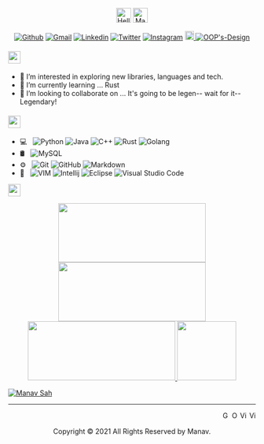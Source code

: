 
<!---
manavsah/manavsah is a ✨ special ✨ repository because its `README.md` (this file) appears on your GitHub profile.
You can click the Preview link to take a look at your changes.
--->


<!-- ### -->
<!-- Social links -->
<div align='center'>
    <p>
        <img alt="Hello, World! I'm" src="https://img.shields.io/badge/Hello,%20World!%20I'm,-blue?style=flat" height="30em"/>
        <img alt="Manav Sah" src="https://img.shields.io/badge/Manav-Sah-blue?style=flat" height="30em"/>
    </p>

  <a href="https://github.com/manavsah/"><img alt="Github" src="https://img.shields.io/badge/Github-blue?style=flat&logo=github"/></a>
  <a href="mailto:manav.sah@gmail.com"><img alt="Gmail" src="https://img.shields.io/badge/Gmail-blue?style=flate&logo=gmail"/></a>
  <a href="https://www.linkedin.com/in/manavsah/"><img alt="Linkedin" src="https://img.shields.io/badge/LinkedIn-blue?style=flat&logo=linkedin"/></a>
  <a href="https://twitter.com/manavsah"><img alt="Twitter"  src="https://img.shields.io/badge/Twitter-blue?style=flat&logo=twitter"/></a>
  <a href="https://www.instagram.com/manavsah/"><img alt="Instagram" src="https://img.shields.io/badge/Instagram-blue?style=flat&logo=instagram"/></a>
  <a href="http://oops-d.blogspot.com/"><img  alt="Blogger" src="https://www.blogger.com/img/logo_blogger_40px.png" height="18em"/>&nbsp;<img alt="OOP's-Design" src="https://img.shields.io/badge/OOP's-Design-blue?style=flat"/></a>
</div>

#### <img src="https://img.shields.io/badge/About-Me-blue?style=flat-square" height="25em"/>
- 👀 I’m interested in exploring new libraries, languages and tech.
- 🌱 I’m currently learning ... Rust
- 💞️ I’m looking to collaborate on ... It's going to be legen-- wait for it-- Legendary!

#### <img src="https://img.shields.io/badge/Tech-Stack-blue?style=flat-square" height="25em">
 - 💻 &nbsp;
  ![Python](https://img.shields.io/badge/-Python-333333?style=flat&logo=python)
  ![Java](https://img.shields.io/badge/-Java-333333?style=flat&logo=Java&logoColor=007396)
  ![C++](https://img.shields.io/badge/-C++-333333?style=flat&logo=CPP&logoColor=007396)
  ![Rust](https://img.shields.io/badge/-Rust-333333?style=flat&logo=Rust&logoColor=007396)
  ![Golang](https://img.shields.io/badge/-Go-333333?style=flat&logo=Go&logoColor=007396)
 - 🛢 &nbsp;
  ![MySQL](https://img.shields.io/badge/-MySQL-333333?style=flat&logo=mysql)
 - ⚙️ &nbsp;
  ![Git](https://img.shields.io/badge/-Git-333333?style=flat&logo=git)
  ![GitHub](https://img.shields.io/badge/-GitHub-333333?style=flat&logo=github)
  ![Markdown](https://img.shields.io/badge/-Markdown-333333?style=flat&logo=markdown)
 - 🔧 &nbsp;
  ![VIM](https://img.shields.io/badge/-Vim-333333?style=flat&logo=vim&logoColor=2C2255)
  ![Intellij](https://img.shields.io/badge/-Intellij%20Idea-333333?style=flat&logo=intellij-idea-ide&logoColor=007ACC)
  ![Eclipse](https://img.shields.io/badge/-Eclipse-333333?style=flat&logo=eclipse-ide&logoColor=2C2255)
  ![Visual Studio Code](https://img.shields.io/badge/-VS%20Code-333333?style=flat&logo=visual-studio-code&logoColor=007ACC)

<!-- <image src="https://img.shields.io/badge/-blue?style=flat&logo=github" height="25em"> -->
<img src="https://img.shields.io/badge/Github-Stats-blue?style=flat-square" height="25em">
<p align = "center">
  <a href="https://github.com/manavsah">
    <img src="https://github-readme-stats.vercel.app/api?username=manavsah&theme=dark&hide_border=true&show_icons=true" width="300em" height="120em" />
    <img src="https://github-readme-stats.vercel.app/api/top-langs/?username=manavsah&theme=dark&hide_border=true&show_icons=true" width="300em" height="120em" />
    <img src="https://github-readme-streak-stats.herokuapp.com?user=manavsah&theme=dark&hide_border=true&show_icons=true" width="300em" height="120em" />
    <img src="https://github-profile-trophy.vercel.app/?username=manavsah&row=1&theme=dark&hide_border=true&show_icons=true" height="120em">
  </a>
</p>
<a href="https://github.com/manavsah"><img alt="Manav Sah" src="https://img.shields.io/badge/Thanks-Manav%20Sah-blue?style=flat-square"></a>
<hr/>
<p align="right">
  <img alt="GPLv3" src="https://img.shields.io/badge/License-GPLv3-blue.svg" height="15em" />
  <img alt="Open Source" src="https://badges.frapsoft.com/os/v1/open-source.svg?v=103" height="15em" />
  <img alt="Visitors" src="https://visitor-badge.glitch.me/badge?page_id=manavsah.manavsah" height="15em" />
  <img alt="View Count" src="https://views.whatilearened.today/views/github/manavsah/manavsah.svg" height="15em" />
</p>
<p align="center">Copyright © 2021 All Rights Reserved by Manav.</p>
